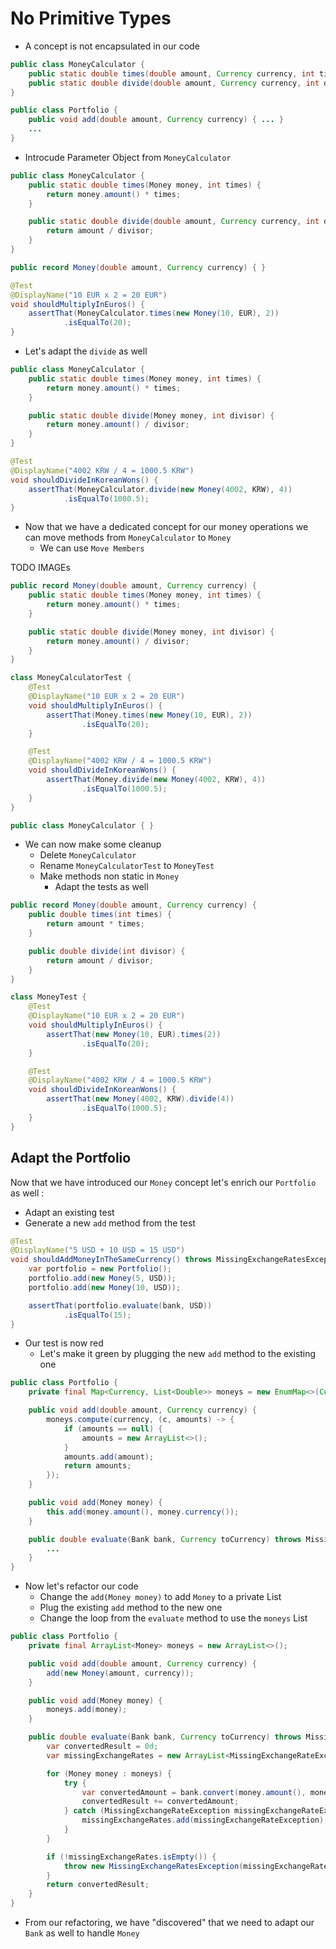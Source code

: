 # No Primitive Types
- A concept is not encapsulated in our code
```java
public class MoneyCalculator {
    public static double times(double amount, Currency currency, int times) { ... }
    public static double divide(double amount, Currency currency, int divisor) { ... }
}

public class Portfolio {
    public void add(double amount, Currency currency) { ... }
    ...
}
```

- Introcude Parameter Object from `MoneyCalculator`

```java
public class MoneyCalculator {
    public static double times(Money money, int times) {
        return money.amount() * times;
    }

    public static double divide(double amount, Currency currency, int divisor) {
        return amount / divisor;
    }
}

public record Money(double amount, Currency currency) { }

@Test
@DisplayName("10 EUR x 2 = 20 EUR")
void shouldMultiplyInEuros() {
    assertThat(MoneyCalculator.times(new Money(10, EUR), 2))
            .isEqualTo(20);
}
```

- Let's adapt the `divide` as well

```java
public class MoneyCalculator {
    public static double times(Money money, int times) {
        return money.amount() * times;
    }

    public static double divide(Money money, int divisor) {
        return money.amount() / divisor;
    }
}

@Test
@DisplayName("4002 KRW / 4 = 1000.5 KRW")
void shouldDivideInKoreanWons() {
    assertThat(MoneyCalculator.divide(new Money(4002, KRW), 4))
            .isEqualTo(1000.5);
}
```

- Now that we have a dedicated concept for our money operations we can move methods from `MoneyCalculator` to `Money`
  - We can use `Move Members`

TODO IMAGEs

```java
public record Money(double amount, Currency currency) {
    public static double times(Money money, int times) {
        return money.amount() * times;
    }

    public static double divide(Money money, int divisor) {
        return money.amount() / divisor;
    }
}

class MoneyCalculatorTest {
    @Test
    @DisplayName("10 EUR x 2 = 20 EUR")
    void shouldMultiplyInEuros() {
        assertThat(Money.times(new Money(10, EUR), 2))
                .isEqualTo(20);
    }

    @Test
    @DisplayName("4002 KRW / 4 = 1000.5 KRW")
    void shouldDivideInKoreanWons() {
        assertThat(Money.divide(new Money(4002, KRW), 4))
                .isEqualTo(1000.5);
    }
}

public class MoneyCalculator { }
```

- We can now make some cleanup
    - Delete `MoneyCalculator`
    - Rename `MoneyCalculatorTest` to `MoneyTest`
    - Make methods non static in `Money`
      - Adapt the tests as well

```java
public record Money(double amount, Currency currency) {
    public double times(int times) {
        return amount * times;
    }

    public double divide(int divisor) {
        return amount / divisor;
    }
}

class MoneyTest {
    @Test
    @DisplayName("10 EUR x 2 = 20 EUR")
    void shouldMultiplyInEuros() {
        assertThat(new Money(10, EUR).times(2))
                .isEqualTo(20);
    }

    @Test
    @DisplayName("4002 KRW / 4 = 1000.5 KRW")
    void shouldDivideInKoreanWons() {
        assertThat(new Money(4002, KRW).divide(4))
                .isEqualTo(1000.5);
    }
}
```

## Adapt the Portfolio
Now that we have introduced our `Money` concept let's enrich our `Portfolio` as well :
- Adapt an existing test
- Generate a new `add` method from the test

```java
@Test
@DisplayName("5 USD + 10 USD = 15 USD")
void shouldAddMoneyInTheSameCurrency() throws MissingExchangeRatesException {
    var portfolio = new Portfolio();
    portfolio.add(new Money(5, USD));
    portfolio.add(new Money(10, USD));

    assertThat(portfolio.evaluate(bank, USD))
            .isEqualTo(15);
}
```

- Our test is now red
  - Let's make it green by plugging the new `add` method to the existing one

```java
public class Portfolio {
    private final Map<Currency, List<Double>> moneys = new EnumMap<>(Currency.class);

    public void add(double amount, Currency currency) {
        moneys.compute(currency, (c, amounts) -> {
            if (amounts == null) {
                amounts = new ArrayList<>();
            }
            amounts.add(amount);
            return amounts;
        });
    }

    public void add(Money money) {
        this.add(money.amount(), money.currency());
    }

    public double evaluate(Bank bank, Currency toCurrency) throws MissingExchangeRatesException {
        ...
    }
}
```

- Now let's refactor our code
  - Change the `add(Money money)` to add `Money` to a private List
  - Plug the existing `add` method to the new one
  - Change the loop from the `evaluate` method to use the `moneys` List

```java
public class Portfolio {
    private final ArrayList<Money> moneys = new ArrayList<>();

    public void add(double amount, Currency currency) {
        add(new Money(amount, currency));
    }

    public void add(Money money) {
        moneys.add(money);
    }

    public double evaluate(Bank bank, Currency toCurrency) throws MissingExchangeRatesException {
        var convertedResult = 0d;
        var missingExchangeRates = new ArrayList<MissingExchangeRateException>();

        for (Money money : moneys) {
            try {
                var convertedAmount = bank.convert(money.amount(), money.currency(), toCurrency);
                convertedResult += convertedAmount;
            } catch (MissingExchangeRateException missingExchangeRateException) {
                missingExchangeRates.add(missingExchangeRateException);
            }
        }

        if (!missingExchangeRates.isEmpty()) {
            throw new MissingExchangeRatesException(missingExchangeRates);
        }
        return convertedResult;
    }
}
```

- From our refactoring, we have "discovered" that we need to adapt our `Bank` as well to handle `Money` 
